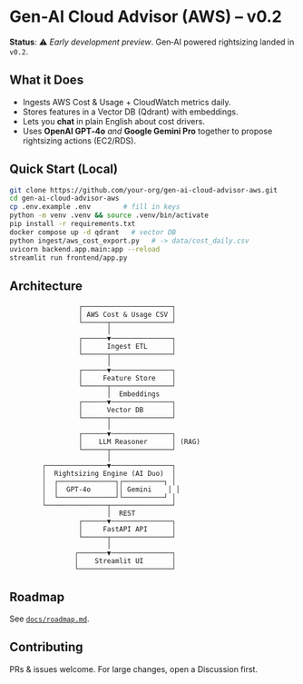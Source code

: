 # Gen‑AI Cloud Advisor (AWS) – v0.2
**Status**: :warning: *Early development preview*.  Gen‑AI powered rightsizing landed in `v0.2`.

## What it Does
* Ingests AWS Cost & Usage + CloudWatch metrics daily.  
* Stores features in a Vector DB (Qdrant) with embeddings.  
* Lets you **chat** in plain English about cost drivers.  
* Uses **OpenAI GPT‑4o** *and* **Google Gemini Pro** together to propose rightsizing actions (EC2/RDS).

## Quick Start (Local)
```bash
git clone https://github.com/your-org/gen-ai-cloud-advisor-aws.git
cd gen-ai-cloud-advisor-aws
cp .env.example .env        # fill in keys
python -m venv .venv && source .venv/bin/activate
pip install -r requirements.txt
docker compose up -d qdrant   # vector DB
python ingest/aws_cost_export.py   # -> data/cost_daily.csv
uvicorn backend.app.main:app --reload
streamlit run frontend/app.py
```

## Architecture
```
                 ┌──────────────────────┐
                 │ AWS Cost & Usage CSV │
                 └──────┬───────────────┘
                        │
                 ┌──────▼───────────────┐
                 │      Ingest ETL      │
                 └──────┬───────────────┘
                        │
                 ┌──────▼───────────────┐
                 │     Feature Store    │
                 └──────┬───────────────┘
                        │  Embeddings
                 ┌──────▼───────────────┐
                 │      Vector DB       │
                 └──────┬───────────────┘
                        │
                 ┌──────▼───────────────┐
                 │    LLM Reasoner      │ (RAG)
                 └──────┬───────────────┘
                        │
        ┌───────────────▼───────────────┐
        │  Rightsizing Engine (AI Duo)  │
        │  ┌──────────────┐┌──────────┐ │
        │  │  GPT‑4o      ││ Gemini    │ │
        │  └──────────────┘└──────────┘ │
        └───────────────┬───────────────┘
                        │  REST
                 ┌──────▼───────────────┐
                 │     FastAPI API      │
                 └──────┬───────────────┘
                        │
                ┌───────▼───────────────┐
                │    Streamlit UI       │
                └───────────────────────┘
```

## Roadmap
See [`docs/roadmap.md`](docs/roadmap.md).

## Contributing
PRs & issues welcome. For large changes, open a Discussion first.
